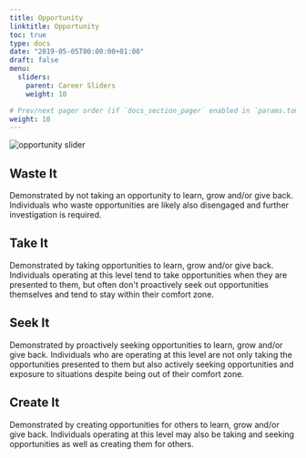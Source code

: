 ```yaml
---
title: Opportunity
linktitle: Opportunity
toc: true
type: docs
date: "2019-05-05T00:00:00+01:00"
draft: false
menu:
  sliders:
    parent: Career Sliders
    weight: 10

# Prev/next pager order (if `docs_section_pager` enabled in `params.toml`)
weight: 10
---
```


![opportunity slider](../opportunity-slider.svg)

## Waste It

Demonstrated by not taking an opportunity to learn, grow and/or give back. Individuals who waste opportunities are likely also disengaged and further investigation is required.

## Take It

Demonstrated by taking opportunities to learn, grow and/or give back. Individuals operating at this level tend to take opportunities when they are presented to them, but often don't proactively seek out opportunities themselves and tend to stay within their comfort zone.

## Seek It

Demonstrated by proactively seeking opportunities to learn, grow and/or give back. Individuals who are operating at this level are not only taking the opportunities presented to them but also actively seeking opportunities and exposure to situations despite being out of their comfort zone.

## Create It

Demonstrated by creating opportunities for others to learn, grow and/or give back. Individuals operating at this level may also be taking and seeking opportunities as well as creating them for others.
